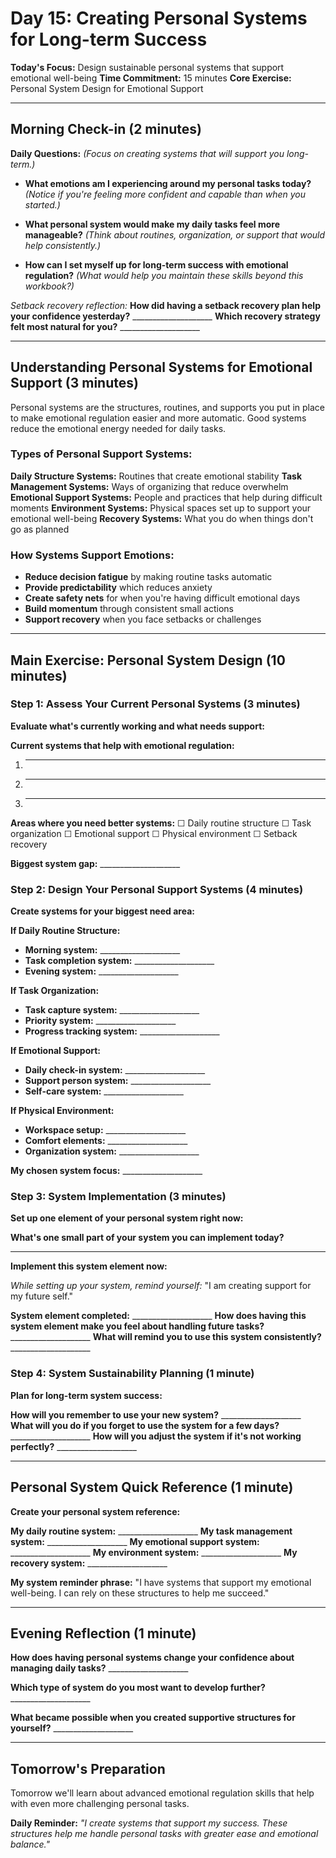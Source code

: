 # Day 15: Creating Personal Systems for Long-term Success

**Today's Focus:** Design sustainable personal systems that support emotional well-being
**Time Commitment:** 15 minutes
**Core Exercise:** Personal System Design for Emotional Support

---

## Morning Check-in (2 minutes)

**Daily Questions:** *(Focus on creating systems that will support you long-term.)*

- **What emotions am I experiencing around my personal tasks today?**
  *(Notice if you're feeling more confident and capable than when you started.)*

- **What personal system would make my daily tasks feel more manageable?**
  *(Think about routines, organization, or support that would help consistently.)*

- **How can I set myself up for long-term success with emotional regulation?**
  *(What would help you maintain these skills beyond this workbook?)*

*Setback recovery reflection:*
**How did having a setback recovery plan help your confidence yesterday?** ____________________
**Which recovery strategy felt most natural for you?** ____________________

---

## Understanding Personal Systems for Emotional Support (3 minutes)

Personal systems are the structures, routines, and supports you put in place to make emotional regulation easier and more automatic. Good systems reduce the emotional energy needed for daily tasks.

### Types of Personal Support Systems:
**Daily Structure Systems:** Routines that create emotional stability
**Task Management Systems:** Ways of organizing that reduce overwhelm
**Emotional Support Systems:** People and practices that help during difficult moments
**Environment Systems:** Physical spaces set up to support your emotional well-being
**Recovery Systems:** What you do when things don't go as planned

### How Systems Support Emotions:
- **Reduce decision fatigue** by making routine tasks automatic
- **Provide predictability** which reduces anxiety
- **Create safety nets** for when you're having difficult emotional days
- **Build momentum** through consistent small actions
- **Support recovery** when you face setbacks or challenges

---

## Main Exercise: Personal System Design (10 minutes)

### Step 1: Assess Your Current Personal Systems (3 minutes)

**Evaluate what's currently working and what needs support:**

**Current systems that help with emotional regulation:**
1. ____________________
2. ____________________
3. ____________________

**Areas where you need better systems:**
☐ Daily routine structure ☐ Task organization ☐ Emotional support ☐ Physical environment ☐ Setback recovery

**Biggest system gap:** ____________________

### Step 2: Design Your Personal Support Systems (4 minutes)

**Create systems for your biggest need area:**

**If Daily Routine Structure:**
- **Morning system:** ____________________
- **Task completion system:** ____________________
- **Evening system:** ____________________

**If Task Organization:**
- **Task capture system:** ____________________
- **Priority system:** ____________________
- **Progress tracking system:** ____________________

**If Emotional Support:**
- **Daily check-in system:** ____________________
- **Support person system:** ____________________
- **Self-care system:** ____________________

**If Physical Environment:**
- **Workspace setup:** ____________________
- **Comfort elements:** ____________________
- **Organization system:** ____________________

**My chosen system focus:** ____________________

### Step 3: System Implementation (3 minutes)

**Set up one element of your personal system right now:**

**What's one small part of your system you can implement today?**
____________________

**Implement this system element now:**

*While setting up your system, remind yourself:*
"I am creating support for my future self."

**System element completed:** ____________________
**How does having this system element make you feel about handling future tasks?** ____________________
**What will remind you to use this system consistently?** ____________________

### Step 4: System Sustainability Planning (1 minute)

**Plan for long-term system success:**

**How will you remember to use your new system?** ____________________
**What will you do if you forget to use the system for a few days?** ____________________
**How will you adjust the system if it's not working perfectly?** ____________________

---

## Personal System Quick Reference (1 minute)

**Create your personal system reference:**

**My daily routine system:** ____________________
**My task management system:** ____________________
**My emotional support system:** ____________________
**My environment system:** ____________________
**My recovery system:** ____________________

**My system reminder phrase:**
"I have systems that support my emotional well-being. I can rely on these structures to help me succeed."

---

## Evening Reflection (1 minute)

**How does having personal systems change your confidence about managing daily tasks?** ____________________

**Which type of system do you most want to develop further?** ____________________

**What became possible when you created supportive structures for yourself?** ____________________

---

## Tomorrow's Preparation
Tomorrow we'll learn about advanced emotional regulation skills that help with even more challenging personal tasks.

**Daily Reminder:**
*"I create systems that support my success. These structures help me handle personal tasks with greater ease and emotional balance."*